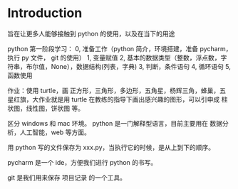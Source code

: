 # Introduction

旨在让更多人能够接触到 python 的使用，以及在当下的用途

python 第一阶段学习：
0, 准备工作（python 简介，环境搭建，准备 pycharm，执行 py 文件， git 的使用）
1, 变量赋值
2, 基本的数据类型（整数，浮点数，字符串，布尔值，None），数据结构(列表，字典)
3, 判断，条件语句
4, 循环语句
5, 函数使用

作业：使用 turtle，画 正方形，三角形，多边形，五角星，杨辉三角，蜂巢，五星红旗，大作业就是用 turtle 在教练的指导下画出感兴趣的图形，可以引申成
柱状图，线性图，饼状图 等。


区分 windows 和 mac 环境。
python 是一门解释型语言，目前主要用在 数据分析，人工智能，web 等方面。

用 python 写的文件保存为 xxx.py，当执行它的时候，是从上到下的顺序。

pycharm 是一个 ide，方便我们进行 python 的书写。

git 是我们用来保存 项目记录 的一个工具。

